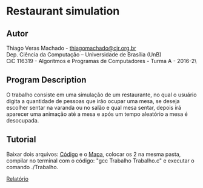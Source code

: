 # Restaurant simulation

## Autor
Thiago Veras Machado - thiagomachado@cjr.org.br\
Dep. Ciência da Computação – Universidade de Brası́lia (UnB)\
CiC 116319 - Algorítmos e Programas de Computadores - Turma A - 2016-2\

## Program Description
O trabalho consiste em uma simulação de um restaurante, no qual o usuário digita a quantidade de pessoas que irão ocupar uma mesa, se deseja escolher sentar na varanda ou no salão e qual mesa sentar, depois irá aparecer uma animação até a mesa e após um tempo aleatório a mesa é desocupada.

## Tutorial
Baixar dois arquivos: [Código](Trabalho.c) e o [Mapa](restaurante.txt), colocar os 2 na mesma pasta, compilar no terminal com o código: "gcc Trabalho Trabalho.c" e executar o comando ./Trabalho.

[Relatório](Relatório.docx)

